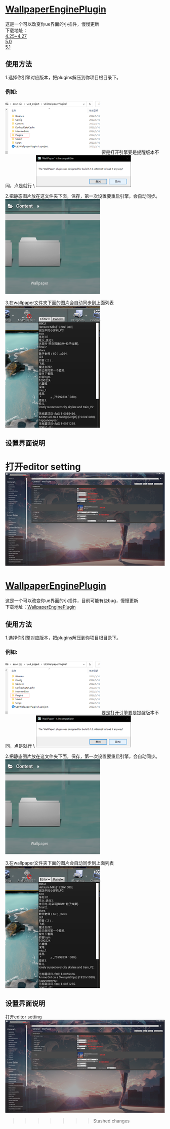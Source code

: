 
# [WallpaperEnginePlugin](https://https://github.com/natsupora/WallpaperEnginePlugin)

这是一个可以改变你ue界面的小插件，慢慢更新 \
下载地址：\
[4.25~4.27](https://github.com/Natsuneko3/WallpaperEnginePlugin/blob/main/UE4/Ue4.27Plugins.zip) \
[5.0](https://github.com/Natsuneko3/WallpaperEnginePlugin/blob/main/UE5/Ue5Plugins.zip) \
[5.1](https://github.com/Natsuneko3/WallpaperEnginePlugin/blob/main/UE5_1/Ue5.1Plugins.zip) 

## 使用方法

1.选择你引擎对应版本，把plugins解压到你项目根目录下。
### 例如: 
<img src="./assets/%E5%9B%BE%E7%89%871.png" width="300"> 
要是打开引擎要是提醒版本不同，点是就行 \
<img src="./assets/%E5%9B%BE%E7%89%872.png" width="300"> 

2.把静态图片放在这文件夹下面，保存，第一次设置要重启引擎，会自动同步。 \
<img src="./assets/%E5%9B%BE%E7%89%873.png" width="300">

3.在wallpaper文件夹下面的图片会自动同步到上面列表 \
<img src="./assets/%E5%9B%BE%E7%89%874.png" width="300">

## 设置界面说明
打开editor setting \
<img src="./assets/%E5%9B%BE%E7%89%875.png" >
=======
# [WallpaperEnginePlugin](https://https://github.com/natsupora/WallpaperEnginePlugin)

这是一个可以改变你ue界面的小插件，目前可能有些bug，慢慢更新 \
下载地址：[WallpaperEnginePlugin](https://github.com/natsupora/WallpaperEnginePlugin/blob/main/WallpaperEnginePlugin.7z)

## 使用方法

1.选择你引擎对应版本，把plugins解压到你项目根目录下。
### 例如: 
<img src="./assets/%E5%9B%BE%E7%89%871.png" width="300"> 
要是打开引擎要是提醒版本不同，点是就行 \
<img src="./assets/%E5%9B%BE%E7%89%872.png" width="300"> 

2.把静态图片放在这文件夹下面，保存，第一次设置要重启引擎，会自动同步。 \
<img src="./assets/%E5%9B%BE%E7%89%873.png" width="300">

3.在wallpaper文件夹下面的图片会自动同步到上面列表 \
<img src="./assets/%E5%9B%BE%E7%89%874.png" width="300">

## 设置界面说明
打开editor setting \
<img src="./assets/%E5%9B%BE%E7%89%875.png" >
>>>>>>> Stashed changes
